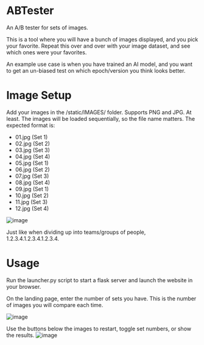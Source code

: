 # ABTester
An A/B tester for sets of images.

This is a tool where you will have a bunch of images displayed, and you pick your favorite. Repeat this over and over with your image dataset, and see which ones were your favorites.

An example use case is when you have trained an AI model, and you want to get an un-biased test on which epoch/version you think looks better.

# Image Setup
Add your images in the /static/IMAGES/ folder. Supports PNG and JPG. At least.
The images will be loaded sequentially, so the file name matters.
The expected format is:
* 01.jpg (Set 1)
* 02.jpg (Set 2)
* 03.jpg (Set 3)
* 04.jpg (Set 4)
* 05.jpg (Set 1)
* 06.jpg (Set 2)
* 07.jpg (Set 3)
* 08.jpg (Set 4)
* 09.jpg (Set 1)
* 10.jpg (Set 2)
* 11.jpg (Set 3)
* 12.jpg (Set 4)

![image](https://github.com/MNeMoNiCuZ/ABTester/assets/60541708/60663171-a86b-4416-af4b-b8f94abd945e)


Just like when dividing up into teams/groups of people, 1.2.3.4.1.2.3.4.1.2.3.4.

# Usage
Run the launcher.py script to start a flask server and launch the website in your browser.

On the landing page, enter the number of sets you have.
This is the number of images you will compare each time.

![image](https://github.com/MNeMoNiCuZ/ABTester/assets/60541708/e8a91261-1746-4610-af2b-ffda5d1708c8)

Use the buttons below the images to restart, toggle set numbers, or show the results.
![image](https://github.com/MNeMoNiCuZ/ABTester/assets/60541708/1a3661ac-e022-4467-879f-cc6b3fc00151)

